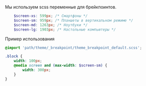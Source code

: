 Мы используем scss переменные для брейкпоинтов.

```scss
    $screen-xs: 599px; /* Смартфоны */
    $screen-sm: 959px; /* Планшеты в вертикальном режиме */
    $screen-md: 1263px; /* Ноутбуки */
    $screen-lg: 1903px; /* Настольные компьютеры */
```

Пример использования
```scss
@import 'path/theme/_breakpoint/theme_breakpoint_default.scss';

.block {
    width: 100px;
    @media screen and (max-width: $screen-sm) {
        width: 300px;
    }
}

```